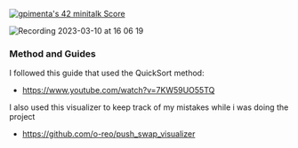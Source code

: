 [![gpimenta's 42 minitalk Score](https://badge42.vercel.app/api/v2/cldx0plxj00060fl5yi95cgh9/project/2934943)](https://github.com/JaeSeoKim/badge42)

![Recording 2023-03-10 at 16 06 19](https://user-images.githubusercontent.com/87911989/224365124-c8e1f277-8992-4678-9158-b650784dc8b1.gif)


### Method and Guides

I followed this guide that used the QuickSort method: 
- https://www.youtube.com/watch?v=7KW59UO55TQ

I also used this visualizer to keep track of my mistakes while i was doing the project
- https://github.com/o-reo/push_swap_visualizer

